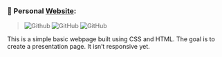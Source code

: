 
### 🍃 Personal [Website](https://aisarllo.github.io):
> ![Github](https://img.shields.io/badge/aisarllo-aisarllo.github.io-ff69b4)
> ![GitHub](https://img.shields.io/github/languages/code-size/aisarllo/aisarllo.github.io)
> ![GitHub](https://img.shields.io/github/license/aisarllo/aisarllo.github.io)

This is a simple basic webpage built using CSS and HTML. The goal is to create a presentation page. It isn’t responsive yet.
